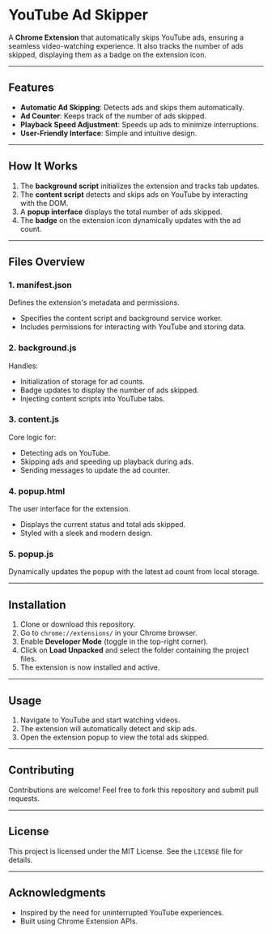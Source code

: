 # YouTube Ad Skipper

A **Chrome Extension** that automatically skips YouTube ads, ensuring a seamless video-watching experience. It also tracks the number of ads skipped, displaying them as a badge on the extension icon.

---

## Features

- **Automatic Ad Skipping**: Detects ads and skips them automatically.
- **Ad Counter**: Keeps track of the number of ads skipped.
- **Playback Speed Adjustment**: Speeds up ads to minimize interruptions.
- **User-Friendly Interface**: Simple and intuitive design.

---

## How It Works

1. The **background script** initializes the extension and tracks tab updates.
2. The **content script** detects and skips ads on YouTube by interacting with the DOM.
3. A **popup interface** displays the total number of ads skipped.
4. The **badge** on the extension icon dynamically updates with the ad count.

---

## Files Overview

### 1. **manifest.json**
Defines the extension's metadata and permissions.
- Specifies the content script and background service worker.
- Includes permissions for interacting with YouTube and storing data.

### 2. **background.js**
Handles:
- Initialization of storage for ad counts.
- Badge updates to display the number of ads skipped.
- Injecting content scripts into YouTube tabs.

### 3. **content.js**
Core logic for:
- Detecting ads on YouTube.
- Skipping ads and speeding up playback during ads.
- Sending messages to update the ad counter.

### 4. **popup.html**
The user interface for the extension.
- Displays the current status and total ads skipped.
- Styled with a sleek and modern design.

### 5. **popup.js**
Dynamically updates the popup with the latest ad count from local storage.

---

## Installation

1. Clone or download this repository.
2. Go to `chrome://extensions/` in your Chrome browser.
3. Enable **Developer Mode** (toggle in the top-right corner).
4. Click on **Load Unpacked** and select the folder containing the project files.
5. The extension is now installed and active.

---

## Usage

1. Navigate to YouTube and start watching videos.
2. The extension will automatically detect and skip ads.
3. Open the extension popup to view the total ads skipped.

---

## Contributing

Contributions are welcome! Feel free to fork this repository and submit pull requests.

---

## License

This project is licensed under the MIT License. See the `LICENSE` file for details.

---

## Acknowledgments

- Inspired by the need for uninterrupted YouTube experiences.
- Built using Chrome Extension APIs.

